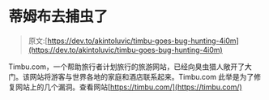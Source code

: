 # 蒂姆布去捕虫了

> 原文:[https://dev.to/akintoluvic/timbu-goes-bug-hunting-4i0m](https://dev.to/akintoluvic/timbu-goes-bug-hunting-4i0m)

Timbu.com，一个帮助旅行者计划旅行的旅游网站，已经向臭虫猎人敞开了大门。该网站将游客与世界各地的家庭和酒店联系起来。Timbu.com 此举是为了修复网站上的几个漏洞。查看网站[https://timbu.com/](https://timbu.com/)
